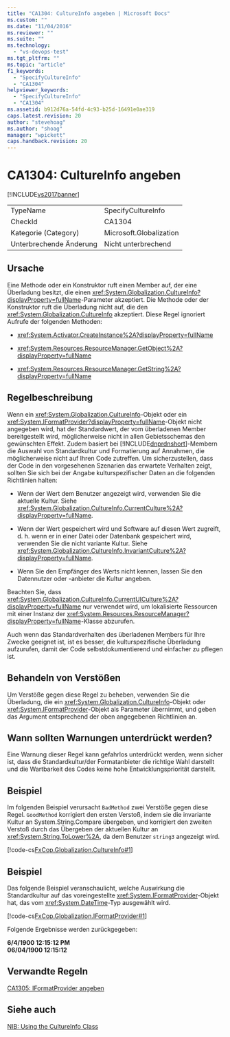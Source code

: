 ```yaml
---
title: "CA1304: CultureInfo angeben | Microsoft Docs"
ms.custom: ""
ms.date: "11/04/2016"
ms.reviewer: ""
ms.suite: ""
ms.technology: 
  - "vs-devops-test"
ms.tgt_pltfrm: ""
ms.topic: "article"
f1_keywords: 
  - "SpecifyCultureInfo"
  - "CA1304"
helpviewer_keywords: 
  - "SpecifyCultureInfo"
  - "CA1304"
ms.assetid: b912d76a-54fd-4c93-b25d-16491e0ae319
caps.latest.revision: 20
author: "stevehoag"
ms.author: "shoag"
manager: "wpickett"
caps.handback.revision: 20
---
```

# CA1304: CultureInfo angeben
[!INCLUDE[vs2017banner](../code-quality/includes/vs2017banner.md)]

|||  
|-|-|  
|TypeName|SpecifyCultureInfo|  
|CheckId|CA1304|  
|Kategorie \(Category\)|Microsoft.Globalization|  
|Unterbrechende Änderung|Nicht unterbrechend|  
  
## Ursache  
 Eine Methode oder ein Konstruktor ruft einen Member auf, der eine Überladung besitzt, die einen <xref:System.Globalization.CultureInfo?displayProperty=fullName>\-Parameter akzeptiert. Die Methode oder der Konstruktor ruft die Überladung nicht auf, die den <xref:System.Globalization.CultureInfo> akzeptiert.  Diese Regel ignoriert Aufrufe der folgenden Methoden:  
  
-   <xref:System.Activator.CreateInstance%2A?displayProperty=fullName>  
  
-   <xref:System.Resources.ResourceManager.GetObject%2A?displayProperty=fullName>  
  
-   <xref:System.Resources.ResourceManager.GetString%2A?displayProperty=fullName>  
  
## Regelbeschreibung  
 Wenn ein <xref:System.Globalization.CultureInfo>\-Objekt oder ein <xref:System.IFormatProvider?displayProperty=fullName>\-Objekt nicht angegeben wird, hat der Standardwert, der vom überladenen Member bereitgestellt wird, möglicherweise nicht in allen Gebietsschemas den gewünschten Effekt.  Zudem basiert bei [!INCLUDE[dnprdnshort](../code-quality/includes/dnprdnshort_md.md)]\-Membern die Auswahl von Standardkultur und Formatierung auf Annahmen, die möglicherweise nicht auf Ihren Code zutreffen.  Um sicherzustellen, dass der Code in den vorgesehenen Szenarien das erwartete Verhalten zeigt, sollten Sie sich bei der Angabe kulturspezifischer Daten an die folgenden Richtlinien halten:  
  
-   Wenn der Wert dem Benutzer angezeigt wird, verwenden Sie die aktuelle Kultur.  Siehe <xref:System.Globalization.CultureInfo.CurrentCulture%2A?displayProperty=fullName>.  
  
-   Wenn der Wert gespeichert wird und Software auf diesen Wert zugreift, d. h. wenn er in einer Datei oder Datenbank gespeichert wird, verwenden Sie die nicht variante Kultur.  Siehe <xref:System.Globalization.CultureInfo.InvariantCulture%2A?displayProperty=fullName>.  
  
-   Wenn Sie den Empfänger des Werts nicht kennen, lassen Sie den Datennutzer oder \-anbieter die Kultur angeben.  
  
 Beachten Sie, dass <xref:System.Globalization.CultureInfo.CurrentUICulture%2A?displayProperty=fullName> nur verwendet wird, um lokalisierte Ressourcen mit einer Instanz der <xref:System.Resources.ResourceManager?displayProperty=fullName>\-Klasse abzurufen.  
  
 Auch wenn das Standardverhalten des überladenen Members für Ihre Zwecke geeignet ist, ist es besser, die kulturspezifische Überladung aufzurufen, damit der Code selbstdokumentierend und einfacher zu pflegen ist.  
  
## Behandeln von Verstößen  
 Um Verstöße gegen diese Regel zu beheben, verwenden Sie die Überladung, die ein <xref:System.Globalization.CultureInfo>\-Objekt oder <xref:System.IFormatProvider>\-Objekt als Parameter übernimmt, und geben das Argument entsprechend der oben angegebenen Richtlinien an.  
  
## Wann sollten Warnungen unterdrückt werden?  
 Eine Warnung dieser Regel kann gefahrlos unterdrückt werden, wenn sicher ist, dass die Standardkultur\/der Formatanbieter die richtige Wahl darstellt und die Wartbarkeit des Codes keine hohe Entwicklungspriorität darstellt.  
  
## Beispiel  
 Im folgenden Beispiel verursacht `BadMethod` zwei Verstöße gegen diese Regel.  `GoodMethod` korrigiert den ersten Verstoß, indem sie die invariante Kultur an System.String.Compare übergeben, und korrigiert den zweiten Verstoß durch das Übergeben der aktuellen Kultur an <xref:System.String.ToLower%2A>, da dem Benutzer `string3` angezeigt wird.  
  
 [!code-cs[FxCop.Globalization.CultureInfo#1](../code-quality/codesnippet/CSharp/ca1304-specify-cultureinfo_1.cs)]  
  
## Beispiel  
 Das folgende Beispiel veranschaulicht, welche Auswirkung die Standardkultur auf das voreingestellte <xref:System.IFormatProvider>\-Objekt hat, das vom <xref:System.DateTime>\-Typ ausgewählt wird.  
  
 [!code-cs[FxCop.Globalization.IFormatProvider#1](../code-quality/codesnippet/CSharp/ca1304-specify-cultureinfo_2.cs)]  
  
 Folgende Ergebnisse werden zurückgegeben:  
  
  **6\/4\/1900 12:15:12 PM**  
**06\/04\/1900 12:15:12**   
## Verwandte Regeln  
 [CA1305: IFormatProvider angeben](../code-quality/ca1305-specify-iformatprovider.md)  
  
## Siehe auch  
 [NIB: Using the CultureInfo Class](http://msdn.microsoft.com/de-de/d4329e34-64c3-4d1e-8c73-5b0ee626ba7a)